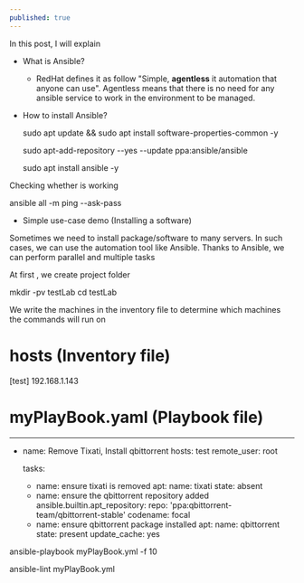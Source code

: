 ```yaml
---
published: true
---
```

In this post, I will explain
* What is Ansible?
  * RedHat defines it as follow "Simple, **agentless** it automation that anyone can use". Agentless means that there is no need for any ansible service to work in the environment to be managed.
* How to install Ansible?

    sudo apt update && sudo apt install software-properties-common -y

    sudo apt-add-repository --yes --update ppa:ansible/ansible

    sudo apt install ansible -y

Checking whether is working

  ansible all -m ping --ask-pass

* Simple use-case demo (Installing a software)

Sometimes we need to install package/software to many servers. In such cases, we can use the automation tool like Ansible.
Thanks to Ansible, we can perform parallel and multiple tasks

At first , we create project folder

  mkdir -pv testLab
  cd testLab

We write the machines in the inventory file to determine which machines the commands will run on

  # hosts (Inventory file)
  [test]
  192.168.1.143

  # myPlayBook.yaml (Playbook file)
  ---
  - name: Remove Tixati, Install qbittorrent
    hosts: test
    remote_user: root

    tasks:
    - name: ensure tixati is removed
      apt:
        name: tixati
        state: absent
    - name: ensure the qbittorrent repository added
      ansible.builtin.apt_repository:
        repo: 'ppa:qbittorrent-team/qbittorrent-stable'
        codename: focal
    - name: ensure qbittorrent package installed
      apt:
        name: qbittorrent
        state: present
        update_cache: yes



  ansible-playbook myPlayBook.yml -f 10

  ansible-lint myPlayBook.yml
